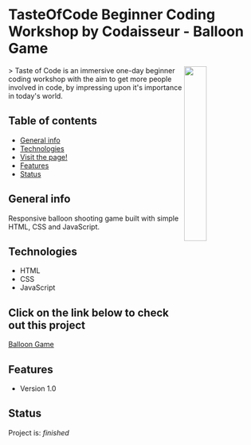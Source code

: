 # TasteOfCode Beginner Coding Workshop by Codaisseur - Balloon Game
<img src="#" height="30%" align="right">
> Taste of Code is an immersive one-day beginner coding workshop with the aim to get more people involved in code, by impressing upon it's importance in today's world.
 

## Table of contents
* [General info](#general-info)
* [Technologies](#technologies)
* [Visit the page!](#Click-on-the-link-below-to-check-out-this-project)
* [Features](#features)
* [Status](#status)


## General info
Responsive balloon shooting game built with simple HTML, CSS and JavaScript.


## Technologies
* HTML
* CSS
* JavaScript


## Click on the link below to check out this project
<a href="https://competent-albattani-26cffe.netlify.com/">Balloon Game</a>

## Features
* Version 1.0

## Status
Project is: _finished_
